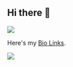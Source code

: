 ## Hi there 👋

![](https://komarev.com/ghpvc/?username=harshalkaigaonkar&color=blue)


Here's my [Bio Links](https://bio.link/harshalkaigaonkar).

<img src="https://tenor.com/view/dj-khaled-another-one-point-wisdom-you-gif-5133380.gif" />
